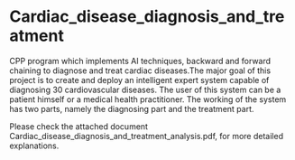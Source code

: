 # Cardiac_disease_diagnosis_and_treatment
CPP program which implements AI techniques, backward and forward chaining to diagnose and treat cardiac diseases.The major goal of this project is to create and deploy an intelligent expert system capable of diagnosing 30 cardiovascular diseases. The user of this system can be a patient himself or a medical health practitioner. The working of the system has two parts, namely the diagnosing part and the treatment part. 

Please check the attached document Cardiac_disease_diagnosis_and_treatment_analysis.pdf, for more detailed explanations.
